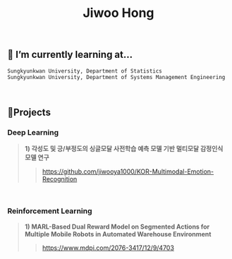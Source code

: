 <h1 align="center"> Jiwoo Hong</h1>

<br/>

## 🌱 I’m currently learning at...

~~~
Sungkyunkwan University, Department of Statistics
Sungkyunkwan University, Department of Systems Management Engineering
~~~

<br/>

## 🔭Projects
### Deep Learning

> **1) 각성도 및 긍/부정도의 싱글모달 사전학습 예측 모델 기반 멀티모달 감정인식 모델 연구**
>
> > https://github.com/jiwooya1000/KOR-Multimodal-Emotion-Recognition

<br/>

### Reinforcement Learning
> **1) MARL-Based Dual Reward Model on Segmented Actions for Multiple Mobile Robots in Automated Warehouse Environment**
> 
> > https://www.mdpi.com/2076-3417/12/9/4703
